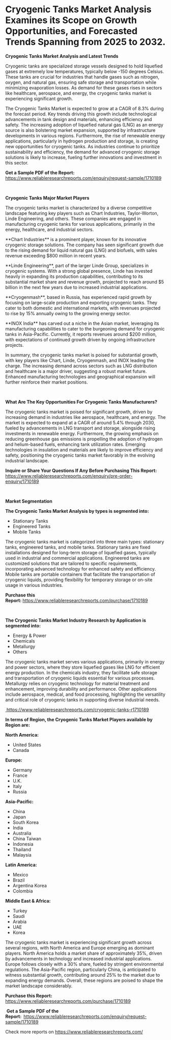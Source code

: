 <p><h1>Cryogenic Tanks Market Analysis Examines its Scope on Growth Opportunities, and Forecasted Trends Spanning from 2025 to 2032.</h1></p><p><strong>Cryogenic Tanks Market Analysis and Latest Trends</strong></p>
<p><p>Cryogenic tanks are specialized storage vessels designed to hold liquefied gases at extremely low temperatures, typically below -150 degrees Celsius. These tanks are crucial for industries that handle gases such as nitrogen, oxygen, and natural gas, ensuring safe storage and transportation while minimizing evaporation losses. As demand for these gases rises in sectors like healthcare, aerospace, and energy, the cryogenic tanks market is experiencing significant growth.</p><p>The Cryogenic Tanks Market is expected to grow at a CAGR of 8.3% during the forecast period. Key trends driving this growth include technological advancements in tank design and materials, enhancing efficiency and safety. The increasing adoption of liquefied natural gas (LNG) as an energy source is also bolstering market expansion, supported by infrastructure developments in various regions. Furthermore, the rise of renewable energy applications, particularly in hydrogen production and storage, is creating new opportunities for cryogenic tanks. As industries continue to prioritize sustainability and efficiency, the demand for advanced cryogenic storage solutions is likely to increase, fueling further innovations and investment in this sector.</p></p>
<p><strong>Get a Sample PDF of the Report:&nbsp;</strong> <a href="https://www.reliableresearchreports.com/enquiry/request-sample/1710189?utm_campaign=3319&utm_medium=2&utm_source=Github&utm_content=ia&utm_term=10042025&utm_id=cryogenic-tanks">https://www.reliableresearchreports.com/enquiry/request-sample/1710189</a></p>
<p>&nbsp;</p>
<p><strong>Cryogenic Tanks Major Market Players</strong></p>
<p><p>The cryogenic tanks market is characterized by a diverse competitive landscape featuring key players such as Chart Industries, Taylor-Worton, Linde Engineering, and others. These companies are engaged in manufacturing cryogenic tanks for various applications, primarily in the energy, healthcare, and industrial sectors.</p><p>**Chart Industries** is a prominent player, known for its innovative cryogenic storage solutions. The company has seen significant growth due to the rising demand for liquid natural gas (LNG) and biofuels, with sales revenue exceeding $800 million in recent years.</p><p>**Linde Engineering**, part of the larger Linde Group, specializes in cryogenic systems. With a strong global presence, Linde has invested heavily in expanding its production capabilities, contributing to its substantial market share and revenue growth, projected to reach around $5 billion in the next few years due to increased industrial applications.</p><p>**Cryogenmash**, based in Russia, has experienced rapid growth by focusing on large-scale production and exporting cryogenic tanks. They cater to both domestic and international markets, with revenues projected to rise by 15% annually owing to the growing energy sector.</p><p>**INOX India** has carved out a niche in the Asian market, leveraging its manufacturing capabilities to cater to the burgeoning demand for cryogenic tanks in Asia-Pacific. Currently, it reports revenues around $200 million, with expectations of continued growth driven by ongoing infrastructure projects.</p><p>In summary, the cryogenic tanks market is poised for substantial growth, with key players like Chart, Linde, Cryogenmash, and INOX leading the charge. The increasing demand across sectors such as LNG distribution and healthcare is a major driver, suggesting a robust market future. Enhanced manufacturing technologies and geographical expansion will further reinforce their market positions.</p></p>
<p>&nbsp;</p>
<p><strong>What Are The Key Opportunities For Cryogenic Tanks Manufacturers?</strong></p>
<p><p>The cryogenic tanks market is poised for significant growth, driven by increasing demand in industries like aerospace, healthcare, and energy. The market is expected to expand at a CAGR of around 5.4% through 2030, fueled by advancements in LNG transport and storage, alongside rising investments in renewable energy. Furthermore, the growing emphasis on reducing greenhouse gas emissions is propelling the adoption of hydrogen and helium-based fuels, enhancing tank utilization rates. Emerging technologies in insulation and materials are likely to improve efficiency and safety, positioning the cryogenic tanks market favorably in the evolving industrial landscape.</p></p>
<p><strong>Inquire or Share Your Questions If Any Before Purchasing This Report:</strong> <a href="https://www.reliableresearchreports.com/enquiry/pre-order-enquiry/1710189?utm_campaign=3319&utm_medium=2&utm_source=Github&utm_content=ia&utm_term=10042025&utm_id=cryogenic-tanks">https://www.reliableresearchreports.com/enquiry/pre-order-enquiry/1710189</a></p>
<p>&nbsp;</p>
<p><strong>Market Segmentation</strong></p>
<p><strong>The Cryogenic Tanks Market Analysis by types is segmented into:</strong></p>
<p><ul><li>Stationary Tanks</li><li>Engineered Tanks</li><li>Mobile Tanks</li></ul></p>
<p><p>The cryogenic tanks market is categorized into three main types: stationary tanks, engineered tanks, and mobile tanks. Stationary tanks are fixed installations designed for long-term storage of liquefied gases, typically used in industrial and commercial applications. Engineered tanks are customized solutions that are tailored to specific requirements, incorporating advanced technology for enhanced safety and efficiency. Mobile tanks are portable containers that facilitate the transportation of cryogenic liquids, providing flexibility for temporary storage or on-site usage in various industries.</p></p>
<p><strong>Purchase this Report:&nbsp;</strong><a href="https://www.reliableresearchreports.com/purchase/1710189?utm_campaign=3319&utm_medium=2&utm_source=Github&utm_content=ia&utm_term=10042025&utm_id=cryogenic-tanks">https://www.reliableresearchreports.com/purchase/1710189</a></p>
<p>&nbsp;</p>
<p><strong>The Cryogenic Tanks Market Industry Research by Application is segmented into:</strong></p>
<p><ul><li>Energy & Power</li><li>Chemicals</li><li>Metallurgy</li><li>Others</li></ul></p>
<p><p>The cryogenic tanks market serves various applications, primarily in energy and power sectors, where they store liquefied gases like LNG for efficient energy production. In the chemicals industry, they facilitate safe storage and transportation of cryogenic liquids essential for various processes. Metallurgy relies on cryogenic technology for material treatment and enhancement, improving durability and performance. Other applications include aerospace, medical, and food processing, highlighting the versatility and critical role of cryogenic tanks in supporting diverse industrial needs.</p></p>
<p><a href="https://www.reliableresearchreports.com/cryogenic-tanks-r1710189?utm_campaign=3319&utm_medium=2&utm_source=Github&utm_content=ia&utm_term=10042025&utm_id=cryogenic-tanks">&nbsp;https://www.reliableresearchreports.com/cryogenic-tanks-r1710189</a></p>
<p><strong>In terms of Region, the Cryogenic Tanks Market Players available by Region are:</strong></p>
<p>
    <p> <strong> North America: </strong>
        <ul>
            <li>United States</li>
            <li>Canada</li>
        </ul>
        </p> 
    <p> <strong> Europe: </strong>
        <ul>
            <li>Germany</li>
            <li>France</li>
            <li>U.K.</li>
            <li>Italy</li>
            <li>Russia</li>
        </ul>
        </p> 
    <p> <strong> Asia-Pacific: </strong>
        <ul>
            <li>China</li>
            <li>Japan</li>
            <li>South Korea</li>
            <li>India</li>
            <li>Australia</li>
            <li>China Taiwan</li>
            <li>Indonesia</li>
            <li>Thailand</li>
            <li>Malaysia</li>
        </ul>
        </p> 
    <p> <strong> Latin America: </strong>
        <ul>
            <li>Mexico</li>
            <li>Brazil</li>
            <li>Argentina Korea</li>
            <li>Colombia</li>
        </ul>
        </p> 
    <p> <strong> Middle East & Africa: </strong>
        <ul>
            <li>Turkey</li>
            <li>Saudi</li>
            <li>Arabia</li>
            <li>UAE</li>
            <li>Korea</li>
        </ul>
    </p>
    </p>
<p><p>The cryogenic tanks market is experiencing significant growth across several regions, with North America and Europe emerging as dominant players. North America holds a market share of approximately 35%, driven by advancements in technology and increased industrial applications. Europe follows closely with a 30% share, fueled by stringent environmental regulations. The Asia-Pacific region, particularly China, is anticipated to witness substantial growth, contributing around 25% to the market due to expanding energy demands. Overall, these regions are poised to shape the market landscape considerably.</p></p>
<p><strong>Purchase this Report: </strong><a href="https://www.reliableresearchreports.com/purchase/1710189?utm_campaign=3319&utm_medium=2&utm_source=Github&utm_content=ia&utm_term=10042025&utm_id=cryogenic-tanks">https://www.reliableresearchreports.com/purchase/1710189</a></p>
<p>&nbsp;<strong>Get a Sample PDF of the Report:&nbsp;&nbsp;</strong><a href="https://www.reliableresearchreports.com/enquiry/request-sample/1710189?utm_campaign=3319&utm_medium=2&utm_source=Github&utm_content=ia&utm_term=10042025&utm_id=cryogenic-tanks">https://www.reliableresearchreports.com/enquiry/request-sample/1710189</a></p>
<p><strong></strong></p>
<p>Check more reports on <a href="https://www.reliableresearchreports.com/?utm_campaign=3319&utm_medium=2&utm_source=Github&utm_content=ia&utm_term=10042025&utm_id=cryogenic-tanks">https://www.reliableresearchreports.com/</a></p>